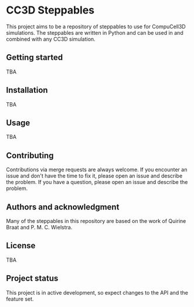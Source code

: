 # CC3D Steppables

This project aims to be a repository of steppables to use for CompuCell3D
simulations. The steppables are written in Python and can be used in and
combined with any CC3D simulation.

## Getting started

TBA

## Installation

TBA

## Usage

TBA

## Contributing
Contributions via merge requests are always welcome. If you encounter an issue
and don't have the time to fix it, please open an issue and describe the
problem. If you have a question, please open an issue and describe the problem.

## Authors and acknowledgment
Many of the steppables in this repository are based on the work of Quirine Braat and P. M. C. Wielstra.

## License

TBA

## Project status
This project is in active development, so expect changes to the API and the feature set.
